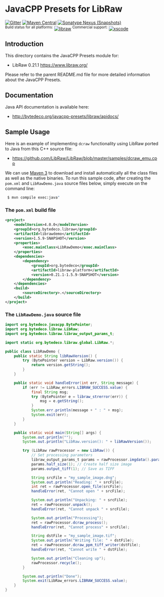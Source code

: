 JavaCPP Presets for LibRaw
==========================

[![Gitter](https://badges.gitter.im/bytedeco/javacpp.svg)](https://gitter.im/bytedeco/javacpp) [![Maven Central](https://maven-badges.herokuapp.com/maven-central/org.bytedeco/libraw/badge.svg)](https://maven-badges.herokuapp.com/maven-central/org.bytedeco/libraw) [![Sonatype Nexus (Snapshots)](https://img.shields.io/nexus/s/https/oss.sonatype.org/org.bytedeco/libraw.svg)](http://bytedeco.org/builds/)  
<sup>Build status for all platforms:</sup> [![libraw](https://github.com/bytedeco/javacpp-presets/workflows/libraw/badge.svg)](https://github.com/bytedeco/javacpp-presets/actions?query=workflow%3Alibraw)  <sup>Commercial support:</sup> [![xscode](https://img.shields.io/badge/Available%20on-xs%3Acode-blue?style=?style=plastic&logo=appveyor&logo=data:image/png;base64,iVBORw0KGgoAAAANSUhEUgAAAEAAAABACAMAAACdt4HsAAAAGXRFWHRTb2Z0d2FyZQBBZG9iZSBJbWFnZVJlYWR5ccllPAAAAAZQTFRF////////VXz1bAAAAAJ0Uk5T/wDltzBKAAAAlUlEQVR42uzXSwqAMAwE0Mn9L+3Ggtgkk35QwcnSJo9S+yGwM9DCooCbgn4YrJ4CIPUcQF7/XSBbx2TEz4sAZ2q1RAECBAiYBlCtvwN+KiYAlG7UDGj59MViT9hOwEqAhYCtAsUZvL6I6W8c2wcbd+LIWSCHSTeSAAECngN4xxIDSK9f4B9t377Wd7H5Nt7/Xz8eAgwAvesLRjYYPuUAAAAASUVORK5CYII=)](https://xscode.com/bytedeco/javacpp-presets)


Introduction
------------
This directory contains the JavaCPP Presets module for:

 * LibRaw 0.21.1  https://www.libraw.org/

Please refer to the parent README.md file for more detailed information about the JavaCPP Presets.


Documentation
-------------
Java API documentation is available here:

 * http://bytedeco.org/javacpp-presets/libraw/apidocs/


Sample Usage
------------
Here is an example of implementing `dcraw` functionality using LibRaw ported to Java from this C++ source file:

 * https://github.com/LibRaw/LibRaw/blob/master/samples/dcraw_emu.cpp

We can use [Maven 3](http://maven.apache.org/) to download and install automatically all the class files as well as the native binaries. To run this sample code, after creating the `pom.xml` and `LibRawDemo.java` source files below, simply execute on the command line:
```bash
 $ mvn compile exec:java"
```

### The `pom.xml` build file
```xml
<project>
    <modelVersion>4.0.0</modelVersion>
    <groupId>org.bytedeco.libraw</groupId>
    <artifactId>librawdemo</artifactId>
    <version>1.5.9-SNAPSHOT</version>
    <properties>
        <exec.mainClass>LibRawDemo</exec.mainClass>
    </properties>
    <dependencies>
        <dependency>
            <groupId>org.bytedeco</groupId>
            <artifactId>libraw-platform</artifactId>
            <version>0.21.1-1.5.9-SNAPSHOT</version>
        </dependency>
    </dependencies>
    <build>
        <sourceDirectory>.</sourceDirectory>
    </build>
</project>
```

### The `LibRawDemo.java` source file
```java
import org.bytedeco.javacpp.BytePointer;
import org.bytedeco.libraw.LibRaw;
import org.bytedeco.libraw.libraw_output_params_t;

import static org.bytedeco.libraw.global.LibRaw.*;

public class LibRawDemo {
    public static String libRawVersion() {
        try (BytePointer version = LibRaw.version()) {
            return version.getString();
        }
    }

    public static void handleError(int err, String message) {
        if (err != LibRaw_errors.LIBRAW_SUCCESS.value) {
            final String msg;
            try (BytePointer e = libraw_strerror(err)) {
                msg = e.getString();
            }
            System.err.println(message + " : " + msg);
            System.exit(err);
        }
    }

    public static void main(String[] args) {
        System.out.println("");
        System.out.println("LibRaw.version(): " + libRawVersion());

        try (LibRaw rawProcessor = new LibRaw()) {
            // Set processing parameters
            libraw_output_params_t params = rawProcessor.imgdata().params();
            params.half_size(1); // Create half size image
            params.output_tiff(1); // Save as TIFF

            String srcFile = "my_sample_image.dng";
            System.out.println("Reading: " + srcFile);
            int ret = rawProcessor.open_file(srcFile);
            handleError(ret, "Cannot open " + srcFile);

            System.out.println("Unpacking: " + srcFile);
            ret = rawProcessor.unpack();
            handleError(ret, "Cannot unpack " + srcFile);

            System.out.println("Processing");
            ret = rawProcessor.dcraw_process();
            handleError(ret, "Cannot process" + srcFile);

            String dstFile = "my_sample_image.tif";
            System.out.println("Writing file: " + dstFile);
            ret = rawProcessor.dcraw_ppm_tiff_writer(dstFile);
            handleError(ret, "Cannot write " + dstFile);

            System.out.println("Cleaning up");
            rawProcessor.recycle();
        }

        System.out.println("Done");
        System.exit(LibRaw_errors.LIBRAW_SUCCESS.value);
    }
}
```
